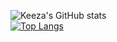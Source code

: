 ![Keeza's GitHub stats](https://github-readme-stats.vercel.app/api?username=CodeKeeza&show_icons=true&theme=radical&count_private=true&hide=stars,prs,contribs,issues)<br>
[![Top Langs](https://github-readme-stats.vercel.app/api/top-langs/?username=CodeKeeza&layout=compact)](https://github.com/CodeKeeza/github-readme-stats)
